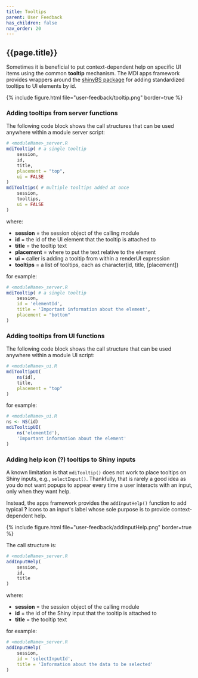 ```yaml
---
title: Tooltips
parent: User Feedback
has_children: false
nav_order: 20
---
```


## {{page.title}}

Sometimes it is beneficial to put context-dependent help
on specific UI items using the common **tooltip** mechanism.
The MDI apps framework provides wrappers around the 
[shinyBS package](https://cran.r-project.org/web/packages/shinyBS/index.html) 
for adding standardized tooltips to UI elements by id.

{% include figure.html file="user-feedback/tooltip.png" border=true %}

### Adding tooltips from server functions

The following code block shows the call structures that can be used
anywhere within a module server script:

```r
# <moduleName>_server.R
mdiTooltip( # a single tooltip
    session, 
    id, 
    title, 
    placement = "top", 
    ui = FALSE
)
mdiTooltips( # multiple tooltips added at once
    session, 
    tooltips, 
    ui = FALSE
)
```

where: 
- **session** = the session object of the calling module
- **id** = the id of the UI element that the tooltip is attached to
- **title** = the tooltip text
- **placement** = where to put the text relative to the element
- **ui** = caller is adding a tooltip from within a renderUI expression
- **tooltips** = a list of tooltips, each as character(id, title, [placement])

for example:

```r
# <moduleName>_server.R
mdiTooltip( # a single tooltip
    session, 
    id = 'elementId', 
    title = 'Important information about the element', 
    placement = "bottom"
)
```

### Adding tooltips from UI functions

The following code block shows the call structure that can be used
anywhere within a module UI script:

```r
# <moduleName>_ui.R
mdiTooltipUI(
    ns(id), 
    title, 
    placement = "top"
)
```

for example:

```r
# <moduleName>_ui.R
ns <- NS(id)
mdiTooltipUI(
    ns('elementId'), 
    'Important information about the element'
)
```

### Adding help icon (?) tooltips to Shiny inputs

A known limitation is that `mdiTooltip()` does not
work to place tooltips on Shiny inputs, e.g., `selectInput()`. Thankfully, 
that is rarely a good idea as you do not want popups to appear
every time a user interacts with an input, only when they want help.

Instead, the apps framework provides the `addInputHelp()` function
to add typical **?** icons to an input's label whose sole purpose is to provide 
context-dependent help.

{% include figure.html file="user-feedback/addInputHelp.png" border=true %}

The call structure is:

```r
# <moduleName>_server.R
addInputHelp(
    session, 
    id, 
    title
)
```

where: 
- **session** = the session object of the calling module
- **id** = the id of the Shiny input that the tooltip is attached to
- **title** = the tooltip text

for example:

```r
# <moduleName>_server.R
addInputHelp(
    session, 
    id = 'selectInputId', 
    title = 'Information about the data to be selected'
)
```
